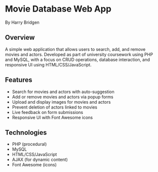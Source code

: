 # Movie Database Web App

By Harry Bridgen

## Overview

A simple web application that allows users to search, add, and remove movies and actors. Developed as part of university coursework using PHP and MySQL, with a focus on CRUD operations, database interaction, and responsive UI using HTML/CSS/JavaScript.

## Features

-   Search for movies and actors with auto-suggestion
-   Add or remove movies and actors via popup forms
-   Upload and display images for movies and actors
-   Prevent deletion of actors linked to movies
-   Live feedback on form submissions
-   Responsive UI with Font Awesome icons

## Technologies

-   PHP (procedural)
-   MySQL
-   HTML/CSS/JavaScript
-   AJAX (for dynamic content)
-   Font Awesome (icons)

